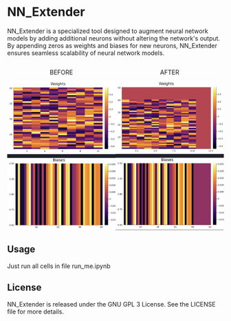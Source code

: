 # NN_Extender

NN_Extender is a specialized tool designed to augment neural network models by adding additional neurons without altering the network's output. By appending zeros as weights and biases for new neurons, NN_Extender ensures seamless scalability of neural network models.

<div style="display: flex;">
    <div style="text-align: center;">
        <p>BEFORE</p>
        <img src="images/before.png" alt="before">
    </div>
    <div style="text-align: center;">
        <p>AFTER</p>
        <img src="images/after.png" alt="after">
    </div>
</div>

## Usage

Just run all cells in file run_me.ipynb

## License

NN_Extender is released under the GNU GPL 3 License. See the LICENSE file for more details.
